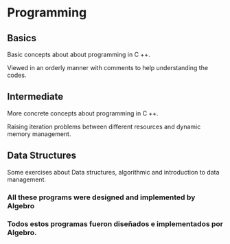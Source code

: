 # Programming

## Basics

Basic concepts about about programming in C ++.

Viewed in an orderly manner with comments to help understanding the codes.


## Intermediate

More concrete concepts about programming in C ++.

Raising iteration problems between different resources and dynamic memory management.


## Data Structures

Some exercises about Data structures, algorithmic and introduction to data management.


### All these programs were designed and implemented by Algebro
### Todos estos programas fueron diseñados e implementados por Algebro.
